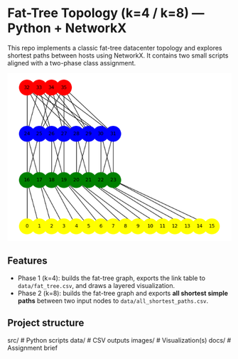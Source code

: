 # Fat-Tree Topology (k=4 / k=8) — Python + NetworkX

This repo implements a classic fat-tree datacenter topology and explores shortest paths between hosts using NetworkX. It contains two small scripts aligned with a two-phase class assignment.

<p align="center">
  <img src="images/part_1_Figure.png" alt="Fat-tree layout (k=4)" width="520">
</p>

## Features
- Phase 1 (k=4): builds the fat-tree graph, exports the link table to `data/fat_tree.csv`, and draws a layered visualization.
- Phase 2 (k=8): builds the fat-tree graph and exports **all shortest simple paths** between two input nodes to `data/all_shortest_paths.csv`.

## Project structure
src/ # Python scripts
data/ # CSV outputs
images/ # Visualization(s)
docs/ # Assignment brief

